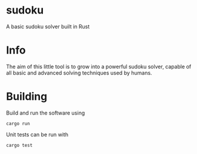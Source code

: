 # sudoku
A basic sudoku solver built in Rust

# Info

The aim of this little tool is to grow into a powerful sudoku solver, capable of all basic and advanced solving techniques used by humans. 

# Building

Build and run the software using 
```
cargo run
```

Unit tests can be run with
```
cargo test
```
